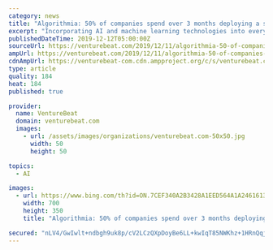 ```yaml
---
category: news
title: "Algorithmia: 50% of companies spend over 3 months deploying a single AI model"
excerpt: "Incorporating AI and machine learning technologies into everyday workflows isn’t as easy as the testimonials would have you believe. That’s the top-level finding from a survey of 750 business decision makers conducted by Algorithmia, which found that while machine learning maturity in the enterprise is generally increasing, the majority of ..."
publishedDateTime: 2019-12-12T05:00:00Z
sourceUrl: https://venturebeat.com/2019/12/11/algorithmia-50-of-companies-spend-upwards-of-three-months-deploying-a-single-ai-model/
ampUrl: https://venturebeat.com/2019/12/11/algorithmia-50-of-companies-spend-upwards-of-three-months-deploying-a-single-ai-model/amp/
cdnAmpUrl: https://venturebeat-com.cdn.ampproject.org/c/s/venturebeat.com/2019/12/11/algorithmia-50-of-companies-spend-upwards-of-three-months-deploying-a-single-ai-model/amp/
type: article
quality: 184
heat: 184
published: true

provider:
  name: VentureBeat
  domain: venturebeat.com
  images:
    - url: /assets/images/organizations/venturebeat.com-50x50.jpg
      width: 50
      height: 50

topics:
  - AI

images:
  - url: https://www.bing.com/th?id=ON.7CEF340A2B3428A1EED564A1A2461613
    width: 700
    height: 350
    title: "Algorithmia: 50% of companies spend over 3 months deploying a single AI model"

secured: "nLV4/GwIwlt+ndbgh9uk8p/cV2LCzQXpDoyBe6LL+kwIqT85NWKhz+1HRnQqjKpdAIUXcQf45iWtFJ7FgrMiw5fcX7tWzKEzMQ4aRqtBDcm3xLlWQclGyvjVhAkBqs37YUaYwyuhIJwNuxeQOj/pCXt4p7ffmYOxc/ru9HQt0JVc7jpTbyQfaT8VyEUQMB+smk3p0AbXoD8TG2rbY0jgnDsdf0oCViG+wm4mBM1+DLGyCZKSexeiR1Nq0KaLNrh9gMVIVhcclbPxrdWeUSO7r9knKmhWT/9EZsoQd6w4/mM=;iX8RHSGavWh9q2DB4LS2Rg=="
---
```


